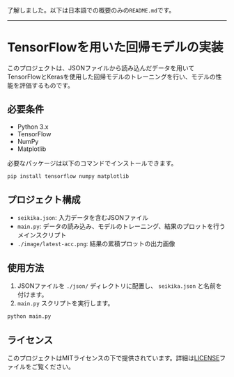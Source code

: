 了解しました。以下は日本語での概要のみの`README.md`です。

---

# TensorFlowを用いた回帰モデルの実装

このプロジェクトは、JSONファイルから読み込んだデータを用いてTensorFlowとKerasを使用した回帰モデルのトレーニングを行い、モデルの性能を評価するものです。

## 必要条件

- Python 3.x
- TensorFlow
- NumPy
- Matplotlib

必要なパッケージは以下のコマンドでインストールできます。

```bash
pip install tensorflow numpy matplotlib
```

## プロジェクト構成

- `seikika.json`: 入力データを含むJSONファイル
- `main.py`: データの読み込み、モデルのトレーニング、結果のプロットを行うメインスクリプト
- `./image/latest-acc.png`: 結果の累積プロットの出力画像

## 使用方法

1. JSONファイルを `./json/` ディレクトリに配置し、 `seikika.json` と名前を付けます。
2. `main.py` スクリプトを実行します。

```bash
python main.py
```

## ライセンス

このプロジェクトはMITライセンスの下で提供されています。詳細は[LICENSE](LICENSE)ファイルをご覧ください。
